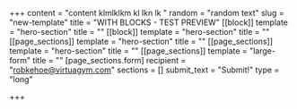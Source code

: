 +++
content = "content klmlklkm kl lkn lk "
random = "random text"
slug = "new-template"
title = "WITH BLOCKS - TEST PREVIEW"
[[block]]
template = "hero-section"
title = ""
[[block]]
template = "hero-section"
title = ""
[[page_sections]]
template = "hero-section"
title = ""
[[page_sections]]
template = "hero-section"
title = ""
[[page_sections]]
template = "large-form"
title = ""
[page_sections.form]
recipient = "robkehoe@virtuagym.com"
sections = []
submit_text = "Submit!"
type = "long"

+++
